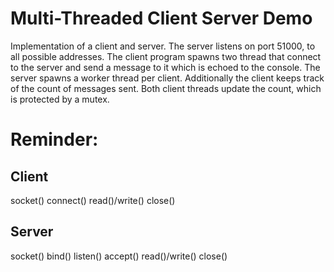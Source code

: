
# Multi-Threaded Client Server Demo

Implementation of a client and server.  The server listens on port 51000, to all
possible addresses.  The client program spawns two thread that connect to the
server and send a message to it which is echoed to the console.  The server
spawns a worker thread per client.  Additionally the client keeps track of the
count of messages sent.  Both client threads update the count, which is
protected by a mutex.

# Reminder:

## Client

socket()
connect()
read()/write()
close()

## Server

socket()
bind()
listen()
accept()
read()/write()
close()
